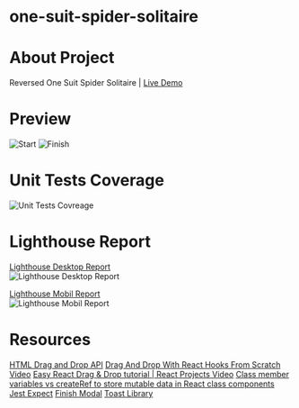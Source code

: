 # one-suit-spider-solitaire

# About Project 

Reversed One Suit Spider Solitaire | <a href="https://one-suit-spider-solitaire.herokuapp.com">Live Demo</a>

# Preview

<img src='https://i.hizliresim.com/ot0vopb.png' alt='Start'/>
<img src='https://i.hizliresim.com/bipm2sm.png' alt='Finish'/>

# Unit Tests Coverage 

<img src='#' alt='Unit Tests Covreage'/>

# Lighthouse Report 

<a href ="https://developers.google.com/speed/pagespeed/insights/?url=http%3A%2F%2Fone-suit-spider-solitaire.herokuapp.com%2F&tab=desktop">Lighthouse Desktop Report </a><br/>
<img src="https://i.hizliresim.com/7je3u7x.png" alt="Lighthouse Desktop Report"/>

<a href ="https://developers.google.com/speed/pagespeed/insights/?url=http%3A%2F%2Fone-suit-spider-solitaire.herokuapp.com%2F&tab=mobile">Lighthouse Mobil Report </a><br/>
<img src="https://i.hizliresim.com/pkuyu9s.png" alt="Lighthouse Mobil Report"/>

# Resources

<a href="https://developer.mozilla.org/en-US/docs/Web/API/HTML_Drag_and_Drop_API">HTML Drag and Drop API</a>
<a href="https://www.youtube.com/watch?v=Q1PYQPK9TaM">Drag And Drop With React Hooks From Scratch Video</a>
<a href="https://www.youtube.com/watch?v=-MfTv5VRM0A">Easy React Drag & Drop tutorial | React Projects Video</a>
<a href="https://stackoverflow.com/questions/63620231/class-member-variables-vs-createref-to-store-mutable-data-in-react-class-compone">Class member variables vs createRef to store mutable data in React class components</a>
<a href="https://jestjs.io/docs/expect">Jest Expect</a>
<a href="https://sweetalert2.github.io">Finish Modal</a>
<a href="https://www.npmjs.com/package/react-toastify">Toast Library</a>